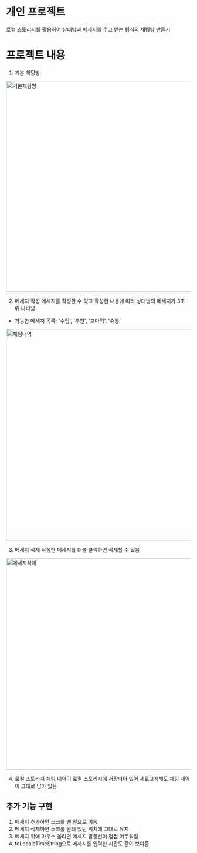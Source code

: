 # 개인 프로젝트 
로컬 스토리지를 활용하여 상대방과 메세지를 주고 받는 형식의 채팅방 만들기


# 프로젝트 내용
1. 기본 채팅방
<img width="575" alt="기본채팅방" src="https://github.com/surra7/OZ_FE_study/assets/91553445/db919f1d-e637-4b1b-babe-29ad0dab498a">


2. 메세지 작성
메세지를 작성할 수 있고 작성한 내용에 따라 상대방의 메세지가 3초 뒤 나타남
- 가능한 메세지 목록: '수업', '추천', '고마워', '슈붕'
<img width="577" alt="채팅내역" src="https://github.com/surra7/OZ_FE_study/assets/91553445/cf7e35b5-2c54-49f3-a4d5-46d63648899f">


3. 메세지 삭제
작성한 메세지를 더블 클릭하면 삭제할 수 있음
<img width="577" alt="메세지삭제" src="https://github.com/surra7/OZ_FE_study/assets/91553445/0b8782c4-ca97-4483-bdd9-3130ba4cacdb">


4. 로컬 스토리지
채팅 내역이 로컬 스토리지에 저장되어 있어 새로고침해도 채팅 내역이 그대로 남아 있음



## 추가 기능 구현
1. 메세지 추가하면 스크롤 맨 밑으로 이동
2. 메세지 삭제하면 스크롤 원래 있던 위치에 그대로 유지
3. 메세지 위에 마우스 올리면 메세지 말풍선이 점점 어두워짐
4. toLocaleTimeString으로 메세지를 입력한 시간도 같이 보여줌

